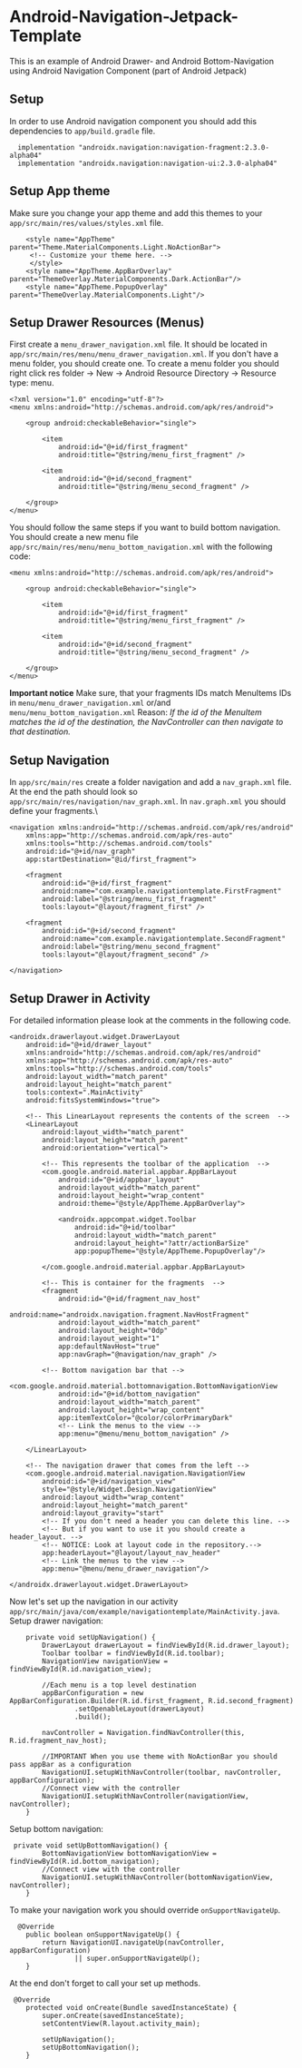 # Android-Navigation-Jetpack-Template
This is an example of Android Drawer- and Android Bottom-Navigation using Android Navigation Component (part of Android Jetpack)
## Setup
In order to use Android navigation component you should add this dependencies to ```app/build.gradle``` file.
```
  implementation "androidx.navigation:navigation-fragment:2.3.0-alpha04"
  implementation "androidx.navigation:navigation-ui:2.3.0-alpha04"
````
## Setup App theme
Make sure you change your app theme and add this themes to your ``` app/src/main/res/values/styles.xml``` file.
```
    <style name="AppTheme" parent="Theme.MaterialComponents.Light.NoActionBar">
     <!-- Customize your theme here. --> 
     </style>
    <style name="AppTheme.AppBarOverlay" parent="ThemeOverlay.MaterialComponents.Dark.ActionBar"/>
    <style name="AppTheme.PopupOverlay" parent="ThemeOverlay.MaterialComponents.Light"/>
```
## Setup Drawer Resources (Menus)
First create a ```menu_drawer_navigation.xml``` file. It should be located in ```app/src/main/res/menu/menu_drawer_navigation.xml```. If you don't have a menu folder, you should create one. To create a menu folder you should right click res folder -> New -> Android Resource Directory -> Resource type: menu.
```
<?xml version="1.0" encoding="utf-8"?>
<menu xmlns:android="http://schemas.android.com/apk/res/android">

    <group android:checkableBehavior="single">

        <item
            android:id="@+id/first_fragment"
            android:title="@string/menu_first_fragment" />

        <item
            android:id="@+id/second_fragment"
            android:title="@string/menu_second_fragment" />

    </group>
</menu>
```
You should follow the same steps if you want to build bottom navigation. You should create a new menu file ```app/src/main/res/menu/menu_bottom_navigation.xml``` with the following code:

```
<menu xmlns:android="http://schemas.android.com/apk/res/android">

    <group android:checkableBehavior="single">

        <item
            android:id="@+id/first_fragment"
            android:title="@string/menu_first_fragment" />

        <item
            android:id="@+id/second_fragment"
            android:title="@string/menu_second_fragment" />

    </group>
</menu>
```

**Important notice** Make sure, that your fragments IDs match MenuItems IDs in ```menu/menu_drawer_navigation.xml```  or/and ```menu/menu_bottom_navigation.xml```  Reason: *If the id of the MenuItem matches the id of the destination, the NavController can then navigate to that destination.*

## Setup Navigation
In ```app/src/main/res``` create a folder navigation and add a ```nav_graph.xml``` file. At the end the path should look so ``` app/src/main/res/navigation/nav_graph.xml```. In ```nav.graph.xml``` you should define your fragments.\

```
<navigation xmlns:android="http://schemas.android.com/apk/res/android"
    xmlns:app="http://schemas.android.com/apk/res-auto"
    xmlns:tools="http://schemas.android.com/tools"
    android:id="@+id/nav_graph"
    app:startDestination="@id/first_fragment">

    <fragment
        android:id="@+id/first_fragment"
        android:name="com.example.navigationtemplate.FirstFragment"
        android:label="@string/menu_first_fragment"
        tools:layout="@layout/fragment_first" />

    <fragment
        android:id="@+id/second_fragment"
        android:name="com.example.navigationtemplate.SecondFragment"
        android:label="@string/menu_second_fragment"
        tools:layout="@layout/fragment_second" />

</navigation>
```

## Setup Drawer in Activity 
For detailed information please look at the comments in the following code.

``` <?xml version="1.0" encoding="utf-8"?>
<androidx.drawerlayout.widget.DrawerLayout
    android:id="@+id/drawer_layout"
    xmlns:android="http://schemas.android.com/apk/res/android"
    xmlns:app="http://schemas.android.com/apk/res-auto"
    xmlns:tools="http://schemas.android.com/tools"
    android:layout_width="match_parent"
    android:layout_height="match_parent"
    tools:context=".MainActivity"
    android:fitsSystemWindows="true">

    <!-- This LinearLayout represents the contents of the screen  -->
    <LinearLayout
        android:layout_width="match_parent"
        android:layout_height="match_parent"
        android:orientation="vertical">

        <!-- This represents the toolbar of the application  -->
        <com.google.android.material.appbar.AppBarLayout
            android:id="@+id/appbar_layout"
            android:layout_width="match_parent"
            android:layout_height="wrap_content"
            android:theme="@style/AppTheme.AppBarOverlay">

            <androidx.appcompat.widget.Toolbar
                android:id="@+id/toolbar"
                android:layout_width="match_parent"
                android:layout_height="?attr/actionBarSize"
                app:popupTheme="@style/AppTheme.PopupOverlay"/>

        </com.google.android.material.appbar.AppBarLayout>

        <!-- This is container for the fragments  -->
        <fragment
            android:id="@+id/fragment_nav_host"
            android:name="androidx.navigation.fragment.NavHostFragment"
            android:layout_width="match_parent"
            android:layout_height="0dp"
            android:layout_weight="1"
            app:defaultNavHost="true"
            app:navGraph="@navigation/nav_graph" />

        <!-- Bottom navigation bar that -->
        <com.google.android.material.bottomnavigation.BottomNavigationView
            android:id="@+id/bottom_navigation"
            android:layout_width="match_parent"
            android:layout_height="wrap_content"
            app:itemTextColor="@color/colorPrimaryDark"
            <!-- Link the menus to the view -->
            app:menu="@menu/menu_bottom_navigation" />

    </LinearLayout>

    <!-- The navigation drawer that comes from the left -->
    <com.google.android.material.navigation.NavigationView
        android:id="@+id/navigation_view"
        style="@style/Widget.Design.NavigationView"
        android:layout_width="wrap_content"
        android:layout_height="match_parent"
        android:layout_gravity="start"
        <!-- If you don't need a header you can delete this line. -->
        <!-- But if you want to use it you should create a header_layout. -->
        <!-- NOTICE: Look at layout code in the repository.-->
        app:headerLayout="@layout/layout_nav_header"
        <!-- Link the menus to the view -->
        app:menu="@menu/menu_drawer_navigation"/>

</androidx.drawerlayout.widget.DrawerLayout>
```
Now let's set up the navigation in our activity ``` app/src/main/java/com/example/navigationtemplate/MainActivity.java```.\
Setup drawer navigation:

```
    private void setUpNavigation() {
        DrawerLayout drawerLayout = findViewById(R.id.drawer_layout);
        Toolbar toolbar = findViewById(R.id.toolbar);
        NavigationView navigationView = findViewById(R.id.navigation_view);

        //Each menu is a top level destination
        appBarConfiguration = new AppBarConfiguration.Builder(R.id.first_fragment, R.id.second_fragment)
                .setOpenableLayout(drawerLayout)
                .build();

        navController = Navigation.findNavController(this, R.id.fragment_nav_host);

        //IMPORTANT When you use theme with NoActionBar you should pass appBar as a configuration
        NavigationUI.setupWithNavController(toolbar, navController, appBarConfiguration);
        //Connect view with the controller
        NavigationUI.setupWithNavController(navigationView, navController);
    }
```

Setup bottom navigation:

```
 private void setUpBottomNavigation() {
        BottomNavigationView bottomNavigationView = findViewById(R.id.bottom_navigation);
        //Connect view with the controller
        NavigationUI.setupWithNavController(bottomNavigationView, navController);
    }
```
To make your navigation work you should override ```onSupportNavigateUp```.
```
  @Override
    public boolean onSupportNavigateUp() {
        return NavigationUI.navigateUp(navController, appBarConfiguration)
                || super.onSupportNavigateUp();
    }
```
At the end don't forget to call your set up methods.
```
 @Override
    protected void onCreate(Bundle savedInstanceState) {
        super.onCreate(savedInstanceState);
        setContentView(R.layout.activity_main);

        setUpNavigation();
        setUpBottomNavigation();
    }
```
